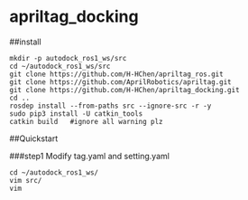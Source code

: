 # apriltag_docking

##install
```
mkdir -p autodock_ros1_ws/src
cd ~/autodock_ros1_ws/src
git clone https://github.com/H-HChen/apriltag_ros.git
git clone https://github.com/AprilRobotics/apriltag.git
git clone https://github.com/H-HChen/apriltag_docking.git
cd ..
rosdep install --from-paths src --ignore-src -r -y
sudo pip3 install -U catkin_tools
catkin build   #ignore all warning plz 
``` 
##Quickstart

###step1 Modify tag.yaml and setting.yaml
```
cd ~/autodock_ros1_ws/
vim src/
vim 
```
